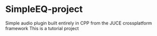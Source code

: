 # SimpleEQ-project
Simple audio plugin built entirely in CPP from the JUCE crossplatform framework 
This is a tutorial project

